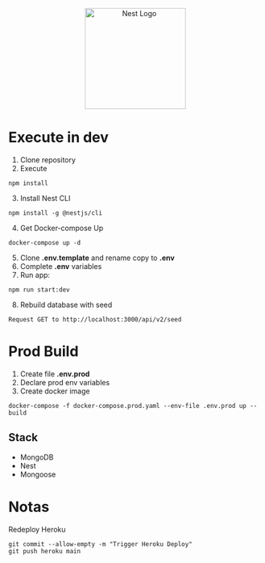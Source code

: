 <p align="center">
  <a href="http://nestjs.com/" target="blank"><img src="https://nestjs.com/img/logo-small.svg" width="200" alt="Nest Logo" /></a>
</p>

# Execute in dev

1. Clone repository
2. Execute
```
npm install
```
3. Install Nest CLI
```
npm install -g @nestjs/cli
```
4. Get Docker-compose Up
```
docker-compose up -d
```
5. Clone __.env.template__ and rename copy to __.env__
6. Complete __.env__ variables
7. Run app:
```
npm run start:dev
```
8. Rebuild database with seed
```
Request GET to http://localhost:3000/api/v2/seed
```

# Prod Build
1. Create file __.env.prod__
2. Declare prod env variables
3. Create docker image
```
docker-compose -f docker-compose.prod.yaml --env-file .env.prod up --build
```

## Stack
* MongoDB
* Nest
* Mongoose

# Notas
Redeploy Heroku
```
git commit --allow-empty -m "Trigger Heroku Deploy"
git push heroku main
```